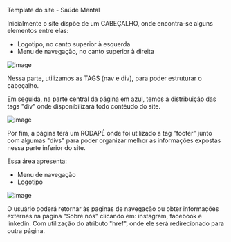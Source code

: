 Template do site - Saúde Mental  

Inicialmente o site dispõe de um CABEÇALHO, onde encontra-se alguns elementos entre elas:

  - Logotipo, no canto superior à esquerda
  - Menu de navegação, no canto superior à direita
 
![image](https://user-images.githubusercontent.com/113210006/194771394-a9739975-5774-4597-8141-627e43600fa4.png)

Nessa parte, utilizamos as TAGS (nav e div), para poder estruturar o cabeçalho.


Em seguida, na parte central da página em azul, temos a distribuição das tags "div" onde disponibilizará todo contéudo do site.

![image](https://user-images.githubusercontent.com/113210006/194771560-fabcd27c-3285-41a7-86cb-08188512b198.png)


Por fim, a página terá um RODAPÉ onde foi utilizado a tag "footer" junto com algumas "divs" para poder organizar melhor as informações expostas nessa parte 
inferior do site. 

Essa área apresenta:
  - Menu de navegação 
  - Logotipo 

![image](https://user-images.githubusercontent.com/113210006/194771740-0adc4b78-fe52-4f89-a27f-65a4e42b1553.png)

O usuário poderá retornar às paginas de navegação ou obter informações externas na página "Sobre nós" clicando em: instagram, facebook e linkedin. Com
utilização do atributo "href", onde ele será redirecionado para outra página. 
